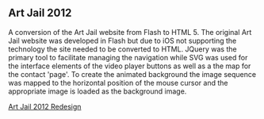 ## Art Jail 2012

A conversion of the Art Jail website from Flash to HTML 5.
The original Art Jail website was developed in Flash but due to iOS not supporting the technology the site needed to be converted to HTML. JQuery was the primary tool to facilitate managing the navigation while SVG was used for the interface elements of the video player buttons as well as a the map for the contact 'page'. To create the animated background the image sequence was mapped to the horizontal position of the mouse cursor and the appropriate image is loaded as the background image.

[Art Jail 2012 Redesign](https://googledrive.com/host/0BzGe_Xsp7j4tX2JRS3N2YUxfMzg/index.html)
